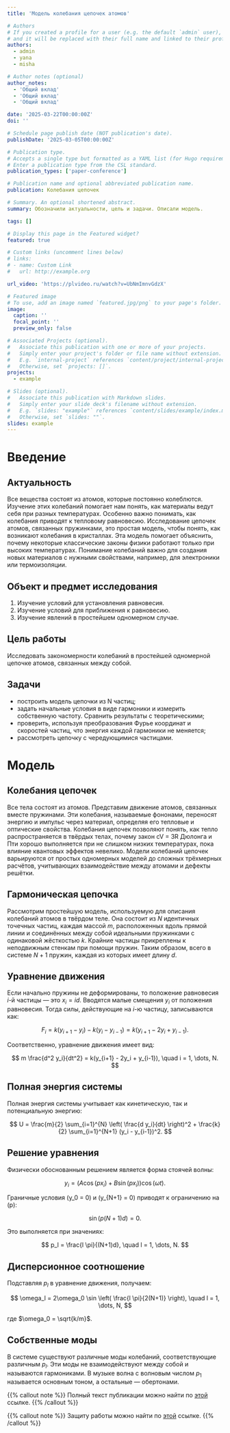 ```yaml
---
title: 'Модель колебания цепочек атомов'

# Authors
# If you created a profile for a user (e.g. the default `admin` user), write the username (folder name) here
# and it will be replaced with their full name and linked to their profile.
authors:
  - admin
  - yana
  - misha

# Author notes (optional)
author_notes:
  - 'Общий вклад'
  - 'Общий вклад'
  - 'Общий вклад'

date: '2025-03-22T00:00:00Z'
doi: ''

# Schedule page publish date (NOT publication's date).
publishDate: '2025-03-05T00:00:00Z'

# Publication type.
# Accepts a single type but formatted as a YAML list (for Hugo requirements).
# Enter a publication type from the CSL standard.
publication_types: ['paper-conference']

# Publication name and optional abbreviated publication name.
publication: Колебания цепочек

# Summary. An optional shortened abstract.
summary: Обозначили актуальности, цель и задачи. Описали модель.

tags: []

# Display this page in the Featured widget?
featured: true

# Custom links (uncomment lines below)
# links:
# - name: Custom Link
#   url: http://example.org

url_video: 'https://plvideo.ru/watch?v=UbNmImnvGdzX'

# Featured image
# To use, add an image named `featured.jpg/png` to your page's folder.
image:
  caption: ''
  focal_point: ''
  preview_only: false

# Associated Projects (optional).
#   Associate this publication with one or more of your projects.
#   Simply enter your project's folder or file name without extension.
#   E.g. `internal-project` references `content/project/internal-project/index.md`.
#   Otherwise, set `projects: []`.
projects:
  - example

# Slides (optional).
#   Associate this publication with Markdown slides.
#   Simply enter your slide deck's filename without extension.
#   E.g. `slides: "example"` references `content/slides/example/index.md`.
#   Otherwise, set `slides: ""`.
slides: example
---
```


# Введение

## Актуальность

Все вещества состоят из атомов, которые постоянно колеблются. Изучение этих колебаний помогает нам понять, как материалы ведут себя при разных температурах. Особенно важно понимать, как колебания приводят к тепловому равновесию. Исследование цепочек атомов, связанных пружинками, это простая модель, чтобы понять, как возникают колебания в кристаллах. Эта модель помогает объяснить, почему некоторые классические законы физики работают только при высоких температурах. Понимание колебаний важно для создания новых материалов с нужными свойствами, например, для электроники или термоизоляции.

## Объект и предмет исследования

1. Изучение условий для установления равновесия.
2. Изучение условий для приближения к равновесию.
3. Изучение явлений в простейшем одномерном случае.

## Цель работы

Исследовать закономерности колебаний в простейшей одномерной цепочке атомов, связанных между собой.

## Задачи

- построить модель цепочки из N частиц;
- задать начальные условия в виде гармоники и измерить собственную частоту. Сравнить результаты с теоретическими;
- проверить, используя преобразования Фурье координат и скоростей частиц, что энергия каждой гармоники не меняется;
- рассмотреть цепочку с чередующимися частицами.

# Модель

## Колебания цепочек

Все тела состоят из атомов. Представим движение атомов, связанных вместе пружинами. Эти колебания, называемые фононами, переносят энергию и импульс через материал, определяя его тепловые и оптические свойства. Колебания цепочек позволяют понять, как тепло распространяется в твёрдых телах, почему закон cV = 3R Дюлонга и Пти хорошо выполняется при не слишком низких температурах, пока влияние квантовых эффектов невелико. Модели колебаний цепочек варьируются от простых одномерных моделей до сложных трёхмерных расчётов, учитывающих взаимодействие между атомами и дефекты решётки.

## Гармоническая цепочка

Рассмотрим простейшую модель, используемую для описания колебаний атомов в твёрдом теле. Она состоит из $N$ идентичных точечных частиц, каждая массой $m$, расположенных вдоль прямой линии и соединённых между собой идеальными пружинками с одинаковой жёсткостью $k$. Крайние частицы прикреплены к неподвижным стенкам при помощи пружин. Таким образом, всего в системе $N+1$ пружин, каждая из которых имеет длину $d$.

## Уравнение движения

Если начально пружины не деформированы, то положение равновесия $i$-й частицы — это $x_i = id$. Вводятся малые смещения $y_i$ от положения равновесия. Тогда силы, действующие на $i$-ю частицу, записываются как:

$$
F_i = k(y_{i+1} - y_i) - k(y_i - y_{i-1}) = k(y_{i+1} - 2y_i + y_{i-1}).
$$

Соответственно, уравнение движения имеет вид:

$$
m \frac{d^2 y_i}{dt^2} = k(y_{i+1} - 2y_i + y_{i-1}), \quad i = 1, \dots, N.
$$

## Полная энергия системы

Полная энергия системы учитывает как кинетическую, так и потенциальную энергию:

$$
U = \frac{m}{2} \sum_{i=1}^{N} \left( \frac{d y_i}{dt} \right)^2 + \frac{k}{2} \sum_{i=1}^{N+1} (y_i - y_{i-1})^2.
$$

## Решение уравнения

Физически обоснованным решением является форма стоячей волны:

$$
y_i = \left( A \cos (p x_i) + B \sin (p x_i) \right) \cos (\omega t).
$$

Граничные условия \(y_0 = 0\) и \(y_{N+1} = 0\) приводят к ограничению на \(p\):

$$
\sin (p (N+1)d) = 0.
$$

Это выполняется при значениях:

$$
p_l = \frac{l \pi}{(N+1)d}, \quad l = 1, \dots, N.
$$

## Дисперсионное соотношение

Подставляя $p_l$ в уравнение движения, получаем:

$$
\omega_l = 2\omega_0 \sin \left( \frac{l \pi}{2(N+1)} \right), \quad l = 1, \dots, N,
$$

где $\omega_0 = \sqrt{k/m}$.

## Собственные моды

В системе существуют различные моды колебаний, соответствующие различным $p_l$. Эти моды не взаимодействуют между собой и называются гармониками. В музыке волна с волновым числом $p_1$ называется основным тоном, а остальные — обертонами.

{{% callout note %}}
Полный текст публикации можно найти по [этой](https://nevseros.github.io/publication/conference-paper/conference-paper.pdf) ссылке.
{{% /callout %}}

{{% callout note %}}
Защиту работы можно найти по [этой](https://plvideo.ru/watch?v=UbNmImnvGdzX) ссылке.
{{% /callout %}}
